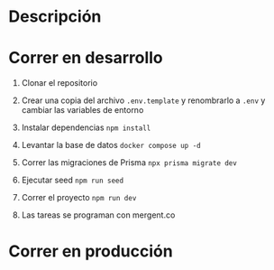 # Descripción

# Correr en desarrollo

1. Clonar el repositorio
2. Crear una copia del archivo ```.env.template``` y renombrarlo a  ```.env``` y cambiar las variables de entorno
3. Instalar dependencias ```npm install```
4. Levantar la base de datos ```docker compose up -d```
5. Correr las migraciones de Prisma ```npx prisma migrate dev```
6. Ejecutar seed ```npm run seed```
7. Correr el proyecto ```npm run dev```

8. Las tareas se programan con mergent.co

# Correr en producción